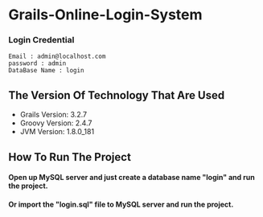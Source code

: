 # Grails-Online-Login-System
 ### Login Credential
    Email : admin@localhost.com
    password : admin
    DataBase Name : login
    
## The Version Of Technology That Are Used
  
  
  * Grails Version: 3.2.7
  * Groovy Version: 2.4.7
  * JVM Version: 1.8.0_181

## How To Run The Project 
  #### Open up MySQL server and just create a database name "login" and run the project.
  #### Or import the "login.sql" file to MySQL server and run the project.
